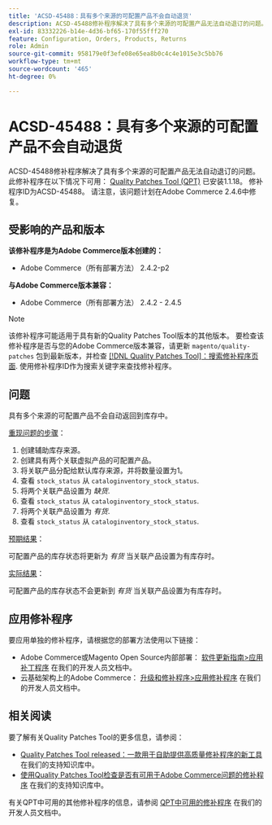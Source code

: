 ```yaml
---
title: 'ACSD-45488：具有多个来源的可配置产品不会自动退货'
description: ACSD-45488修补程序解决了具有多个来源的可配置产品无法自动退订的问题。 安装[Quality Patches Tool (QPT)](/help/announcements/adobe-commerce-announcements/magento-quality-patches-released-new-tool-to-self-serve-quality-patches.md) 1.1.18后，即可使用此修补程序。 修补程序ID为ACSD-45488。 请注意，该问题计划在Adobe Commerce 2.4.6中修复。
exl-id: 83332226-b14e-4d36-bf65-170f55fff270
feature: Configuration, Orders, Products, Returns
role: Admin
source-git-commit: 958179e0f3efe08e65ea8b0c4c4e1015e3c5bb76
workflow-type: tm+mt
source-wordcount: '465'
ht-degree: 0%

---
```


# ACSD-45488：具有多个来源的可配置产品不会自动退货

ACSD-45488修补程序解决了具有多个来源的可配置产品无法自动退订的问题。 此修补程序在以下情况下可用： [Quality Patches Tool (QPT)](/help/announcements/adobe-commerce-announcements/magento-quality-patches-released-new-tool-to-self-serve-quality-patches.md) 已安装1.1.18。 修补程序ID为ACSD-45488。 请注意，该问题计划在Adobe Commerce 2.4.6中修复。

## 受影响的产品和版本

**该修补程序是为Adobe Commerce版本创建的：**

* Adobe Commerce（所有部署方法） 2.4.2-p2

**与Adobe Commerce版本兼容：**

* Adobe Commerce（所有部署方法） 2.4.2 - 2.4.5

>[!NOTE]
>
>该修补程序可能适用于具有新的Quality Patches Tool版本的其他版本。 要检查该修补程序是否与您的Adobe Commerce版本兼容，请更新 `magento/quality-patches` 包到最新版本，并检查 [[!DNL Quality Patches Tool]：搜索修补程序页面](https://devdocs.magento.com/quality-patches/tool.html#patch-grid). 使用修补程序ID作为搜索关键字来查找修补程序。

## 问题

具有多个来源的可配置产品不会自动返回到库存中。

<u>重现问题的步骤</u>：

1. 创建辅助库存来源。
1. 创建具有两个关联虚拟产品的可配置产品。
1. 将关联产品分配给默认库存来源，并将数量设置为1。
1. 查看 `stock_status` 从 `cataloginventory_stock_status`.
1. 将两个关联产品设置为 *缺货*.
1. 查看 `stock_status` 从 `cataloginventory_stock_status`.
1. 将两个关联产品设置为 *有货*.
1. 查看 `stock_status` 从 `cataloginventory_stock_status`.

<u>预期结果</u>：

可配置产品的库存状态将更新为 *有货* 当关联产品设置为有库存时。

<u>实际结果</u>：

可配置产品的库存状态不会更新到 *有货* 当关联产品设置为有库存时。

## 应用修补程序

要应用单独的修补程序，请根据您的部署方法使用以下链接：

* Adobe Commerce或Magento Open Source内部部署： [软件更新指南>应用补丁程序](https://devdocs.magento.com/guides/v2.4/comp-mgr/patching/mqp.html) 在我们的开发人员文档中。
* 云基础架构上的Adobe Commerce： [升级和修补程序>应用修补程序](https://devdocs.magento.com/cloud/project/project-patch.html) 在我们的开发人员文档中。

## 相关阅读

要了解有关Quality Patches Tool的更多信息，请参阅：

* [Quality Patches Tool released：一款用于自助提供高质量修补程序的新工具](/help/announcements/adobe-commerce-announcements/magento-quality-patches-released-new-tool-to-self-serve-quality-patches.md) 在我们的支持知识库中。
* [使用Quality Patches Tool检查是否有可用于Adobe Commerce问题的修补程序](/help/support-tools/patches-available-in-qpt-tool/check-patch-for-magento-issue-with-magento-quality-patches.md) 在我们的支持知识库中。

有关QPT中可用的其他修补程序的信息，请参阅 [QPT中可用的修补程序](https://devdocs.magento.com/quality-patches/tool.html#patch-grid) 在我们的开发人员文档中。
